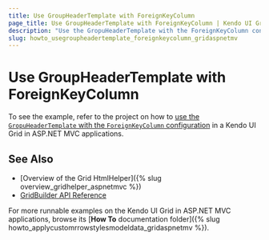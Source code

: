 ```yaml
---
title: Use GroupHeaderTemplate with ForeignKeyColumn
page_title: Use GroupHeaderTemplate with ForeignKeyColumn | Kendo UI Grid HtmlHelper for ASP.NET MVC for ASP.NET MVC
description: "Use the GropuHeaderTemplate with the ForeignKeyColumn configuration in a Kendo UI Grid in ASP.NET MVC applications."
slug: howto_usegroupheadertemplate_foreignkeycolumn_gridaspnetmv
---
```


# Use GroupHeaderTemplate with ForeignKeyColumn

To see the example, refer to the project on how to [use the `GropuHeaderTemplate` with the `ForeignKeyColumn` configuration](https://github.com/telerik/ui-for-aspnet-mvc-examples/tree/master/grid/grid-foreingkeycolumn-groupheadertemplate) in a Kendo UI Grid in ASP.NET MVC applications.

## See Also

* [Overview of the Grid HtmlHelper]({% slug overview_gridhelper_aspnetmvc %})
* [GridBuilder API Reference](http://docs.telerik.com/aspnet-mvc/api/Kendo.Mvc.UI.Fluent/GridBuilder)

For more runnable examples on the Kendo UI Grid in ASP.NET MVC applications, browse its [**How To** documentation folder]({% slug howto_applycustomrrowstylesmodeldata_gridaspnetmv %}).
